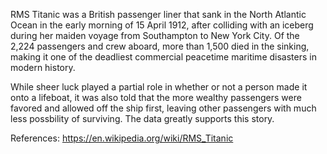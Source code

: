 RMS Titanic was a British passenger liner that sank in the North Atlantic Ocean in the early morning of 15 April 1912, after colliding with an iceberg during her maiden voyage from Southampton to New York City. Of the 2,224 passengers and crew aboard, more than 1,500 died in the sinking, making it one of the deadliest commercial peacetime maritime disasters in modern history.

While sheer luck played a partial role in whether or not a person made it onto a lifeboat, it was also told that the more wealthy passengers were favored and allowed off the ship first, leaving other passengers with much less possbility of surviving. The data greatly supports this story.


References:
https://en.wikipedia.org/wiki/RMS_Titanic